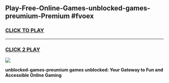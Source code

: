 
## Play-Free-Online-Games-unblocked-games-preumium-Premium #fvoex
<h3>
<a href="https://premium.freeplayer.one?title=unblocked-games-preumium&ref=8M">CLICK TO PLAY</a></h3>
<hr>

<h3>
<a href="https://premium.freeplayer.one?title=unblocked-games-preumium&ref=8M">CLICK 2 PLAY</a>
  
</h3>

<a href="https://premium.freeplayer.one?title=unblocked-games-preumium&ref=8M"><img src="https://clearcache.store/games.png"></a>


**unblocked-games-preumium games unblocked: Your Gateway to Fun and Accessible Online Gaming**
